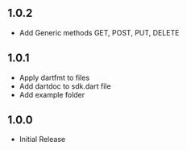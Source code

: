 ## 1.0.2

- Add Generic methods GET, POST, PUT, DELETE

## 1.0.1

- Apply dartfmt to files
- Add dartdoc to sdk.dart file
- Add example folder

## 1.0.0

- Initial Release

